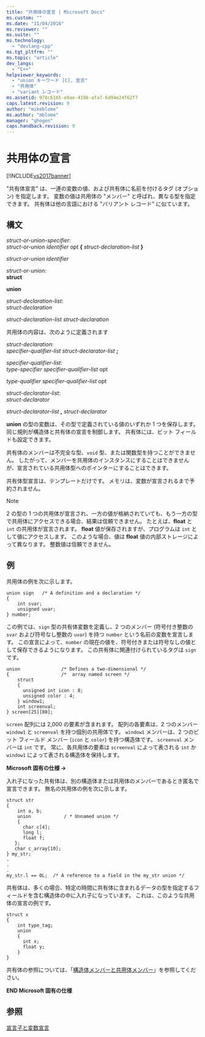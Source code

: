 ```yaml
---
title: "共用体の宣言 | Microsoft Docs"
ms.custom: ""
ms.date: "11/04/2016"
ms.reviewer: ""
ms.suite: ""
ms.technology: 
  - "devlang-cpp"
ms.tgt_pltfrm: ""
ms.topic: "article"
dev_langs: 
  - "C++"
helpviewer_keywords: 
  - "union キーワード [C], 宣言"
  - "共用体"
  - "variant レコード"
ms.assetid: 978c6165-e0ae-4196-afa7-6d94e24f62f7
caps.latest.revision: 9
author: "mikeblome"
ms.author: "mblome"
manager: "ghogen"
caps.handback.revision: 9
---
```

# 共用体の宣言
[!INCLUDE[vs2017banner](../assembler/inline/includes/vs2017banner.md)]

"共有体宣言" は、一連の変数の値、および共有体に名前を付けるタグ \(オプション\) を指定します。  変数の値は共用体の "メンバー" と呼ばれ、異なる型を指定できます。  共有体は他の言語における "バリアント レコード" に似ています。  
  
## 構文  
 *struct\-or\-union\-specifier*:  
 *struct\-or\-union identifier*  opt **{** *struct\-declaration\-list* **}**  
  
 *struct\-or\-union identifier*  
  
 *struct\-or\-union*:  
 **struct**  
  
 **union**  
  
 *struct\-declaration\-list*:  
 *struct\-declaration*  
  
 *struct\-declaration\-list struct\-declaration*  
  
 共用体の内容は、次のように定義されます  
  
 *struct\-declaration*:  
 *specifier\-qualifier\-list struct\-declarator\-list*  **;**  
  
 *specifier\-qualifier\-list*:  
 *type\-specifier specifier\-qualifier\-list*  opt  
  
 *type\-qualifier specifier\-qualifier\-list*  opt  
  
 *struct\-declarator\-list*:  
 *struct\-declarator*  
  
 *struct\-declarator\-list*  **,**  *struct\-declarator*  
  
 **union** の型の変数は、その型で定義されている値のいずれか 1 つを保存します。  同じ規則が構造体と共有体の宣言を制御します。  共有体には、ビット フィールドも設定できます。  
  
 共有体のメンバーは不完全な型、`void` 型、または関数型を持つことができません。  したがって、メンバーを共用体のインスタンスにすることはできませんが、宣言されている共用体型へのポインターにすることはできます。  
  
 共有体型宣言は、テンプレートだけです。  メモリは、変数が宣言されるまで予約されません。  
  
> [!NOTE]
>  2 の型の 1 つの共用体が宣言され、一方の値が格納されていても、もう一方の型で共用体にアクセスできる場合、結果は信頼できません。  たとえば、**float** と `int` の共用体が宣言されます。  **float** 値が保存されますが、プログラムは `int` として値にアクセスします。  このような場合、値は **float** 値の内部ストレージによって異なります。  整数値は信頼できません。  
  
## 例  
 共用体の例を次に示します。  
  
```  
union sign   /* A definition and a declaration */  
{  
    int svar;  
    unsigned uvar;  
} number;  
```  
  
 この例では、`sign` 型の共有体変数を定義し、2 つのメンバー \(符号付き整数の `svar` および符号なし整数の `uvar`\) を持つ `number` という名前の変数を宣言します。  この宣言によって、`number` の現在の値を、符号付きまたは符号なしの値として保存できるようになります。  この共有体に関連付けられているタグは `sign` です。  
  
```  
union               /* Defines a two-dimensional */  
{                   /*  array named screen */  
    struct      
    {   
      unsigned int icon : 8;    
      unsigned color : 4;  
    } window1;  
    int screenval;  
} screen[25][80];  
```  
  
 `screen` 配列には 2,000 の要素が含まれます。  配列の各要素は、2 つのメンバー `window1` と `screenval` を持つ個別の共用体です。  `window1` メンバーは、2 つのビット フィールド メンバー \(`icon` と `color`\) を持つ構造体です。  `screenval` メンバーは `int` です。  常に、各共用体の要素は `screenval` によって表される `int` か `window1` によって表される構造体を保持します。  
  
 **Microsoft 固有の仕様 →**  
  
 入れ子になった共有体は、別の構造体または共用体のメンバーであるとき匿名で宣言できます。  無名の共用体の例を次に示します。  
  
```  
struct str  
{  
    int a, b;  
    union            / * Unnamed union */  
    {  
      char c[4];  
      long l;  
      float f;  
   };  
   char c_array[10];  
} my_str;  
.  
.  
.  
my_str.l == 0L;  /* A reference to a field in the my_str union */  
```  
  
 共有体は、多くの場合、特定の時間に共有体に含まれるデータの型を指定するフィールドを含む構造体の中に入れ子になっています。  これは、このような共用体の宣言の例です。  
  
```  
struct x  
{  
    int type_tag;  
    union  
    {  
      int x;  
      float y;  
    }  
}  
```  
  
 共有体の参照については、「[構造体メンバーと共用体メンバー](../c-language/structure-and-union-members.md)」を参照してください。  
  
 **END Microsoft 固有の仕様**  
  
## 参照  
 [宣言子と変数宣言](../c-language/declarators-and-variable-declarations.md)
